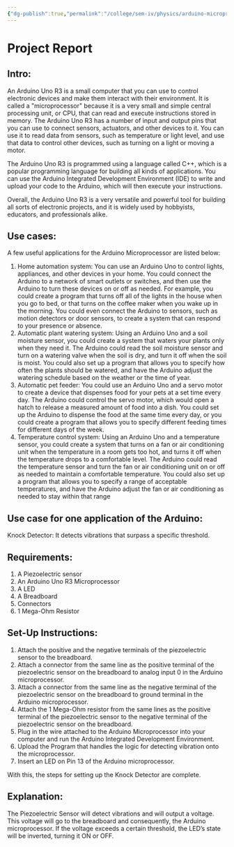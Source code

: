 ```yaml
---
{"dg-publish":true,"permalink":"/college/sem-iv/physics/arduino-microprocessor/"}
---
```


# Project Report 

## Intro:
An Arduino Uno R3 is a small computer that you can use to control electronic devices and make them interact with their environment. It is called a "microprocessor" because it is a very small and simple central processing unit, or CPU, that can read and execute instructions stored in memory. The Arduino Uno R3 has a number of input and output pins that you can use to connect sensors, actuators, and other devices to it. You can use it to read data from sensors, such as temperature or light level, and use that data to control other devices, such as turning on a light or moving a motor. 

The Arduino Uno R3 is programmed using a language called C++, which is a popular programming language for building all kinds of applications. You can use the Arduino Integrated Development Environment (IDE) to write and upload your code to the Arduino, which will then execute your instructions. 

Overall, the Arduino Uno R3 is a very versatile and powerful tool for building all sorts of electronic projects, and it is widely used by hobbyists, educators, and professionals alike.


## Use cases:
A few useful applications for the Arduino Microprocessor are listed below:
1. Home automation system: You can use an Arduino Uno to control lights, appliances, and other devices in your home. You could connect the Arduino to a network of smart outlets or switches, and then use the Arduino to turn these devices on or off as needed. For example, you could create a program that turns off all of the lights in the house when you go to bed, or that turns on the coffee maker when you wake up in the morning. You could even connect the Arduino to sensors, such as motion detectors or door sensors, to create a system that can respond to your presence or absence.
2. Automatic plant watering system: Using an Arduino Uno and a soil moisture sensor, you could create a system that waters your plants only when they need it. The Arduino could read the soil moisture sensor and turn on a watering valve when the soil is dry, and turn it off when the soil is moist. You could also set up a program that allows you to specify how often the plants should be watered, and have the Arduino adjust the watering schedule based on the weather or the time of year.
3. Automatic pet feeder: You could use an Arduino Uno and a servo motor to create a device that dispenses food for your pets at a set time every day. The Arduino could control the servo motor, which would open a hatch to release a measured amount of food into a dish. You could set up the Arduino to dispense the food at the same time every day, or you could create a program that allows you to specify different feeding times for different days of the week.
4. Temperature control system: Using an Arduino Uno and a temperature sensor, you could create a system that turns on a fan or air conditioning unit when the temperature in a room gets too hot, and turns it off when the temperature drops to a comfortable level. The Arduino could read the temperature sensor and turn the fan or air conditioning unit on or off as needed to maintain a comfortable temperature. You could also set up a program that allows you to specify a range of acceptable temperatures, and have the Arduino adjust the fan or air conditioning as needed to stay within that range


## Use case for one application of the Arduino:
Knock Detector:
It detects vibrations that surpass a specific threshold.

## Requirements:
1. A Piezoelectric sensor
2. An Arduino Uno R3 Microprocessor
3. A LED
4. A Breadboard
5. Connectors
6. 1 Mega-Ohm Resistor

## Set-Up Instructions:
1. Attach the positive and the negative terminals of the piezoelectric sensor to the breadboard.
2. Attach a connector from the same line as the positive terminal of the piezoelectric sensor on the breadboard to analog input 0 in the Arduino microprocessor.
3. Attach a connector from the same line as the negative terminal of the piezoelectric sensor on the breadboard to ground terminal in the Arduino microprocessor.
4. Attach the 1 Mega-Ohm resistor from the same lines as the positive terminal of the piezoelectric sensor to the negative terminal of the piezoelectric sensor on the breadboard.
5. Plug in the wire attached to the Arduino Microprocessor into your computer and run the Arduino Integrated Development Environment.
6. Upload the Program that handles the logic for detecting vibration onto the microprocessor.
7. Insert an LED on Pin 13 of the Arduino microprocessor.

With this, the steps for setting up the Knock Detector are complete.

## Explanation:
The Piezoelectric Sensor will detect vibrations and will output a voltage.
This voltage will go to the breadboard and consequently, the Arduino microprocessor.
If the voltage exceeds a certain threshold, the LED’s state will be inverted, turning it ON or OFF.
